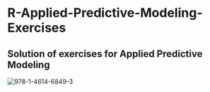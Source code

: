 # R-Applied-Predictive-Modeling-Exercises
<h2>Solution of exercises for Applied Predictive Modeling</h2>


![978-1-4614-6849-3](https://user-images.githubusercontent.com/48207530/119340318-00494580-bcb0-11eb-84f3-428644e9b9d9.jpg)
